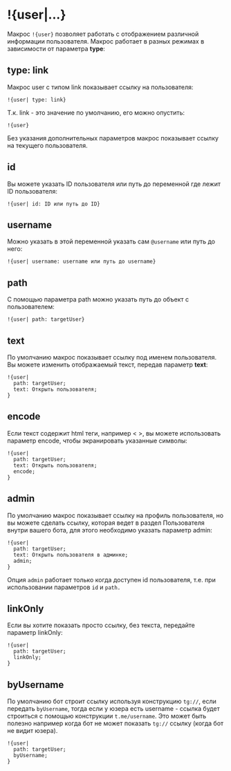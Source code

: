 # !{user|...}

Макрос `!{user}` позволяет работать с отображением различной информации пользователя. Макрос работает в разных режимах в зависимости от параметра **type**:

## type: link

Макрос user с типом link показывает ссылку на пользователя:
```plain 
!{user| type: link}
```

Т.к. link - это значение по умолчанию, его можно опустить:
```plain 
!{user}
```

Без указания дополнительных параметров макрос показывает ссылку на текущего пользователя.
## id

Вы можете указать ID пользователя или путь до переменной где лежит ID пользователя:
```plain 
!{user| id: ID или путь до ID}
```
## username

Можно указать в этой переменной указать сам `@username`  или путь до него:
```plain 
!{user| username: username или путь до username}
```
## path

С помощью параметра path можно указать путь до объект с пользователем:
```plain 
!{user| path: targetUser}
```
## text

По умолчанию макрос показывает ссылку под именем пользователя. Вы можете изменить отображаемый текст, передав параметр **text**:
```plain 
!{user|
  path: targetUser;
  text: Открыть пользователя;
}
```
## encode

Если текст содержит html теги, например < >, вы можете использовать параметр encode, чтобы экранировать указанные символы:
```plain 
!{user|
  path: targetUser;
  text: Открыть пользователя;
  encode; 
}
```


## admin

По умолчанию макрос показывает ссылку на профиль пользователя, но вы можете сделать ссылку, которая ведет в раздел Пользователя внутри вашего бота, для этого необходимо указать параметр admin:
```plain 
!{user|
  path: targetUser;
  text: Открыть пользователя в админке;
  admin;
}
```

Опция `admin` работает только когда доступен id пользователя, т.е. при использовании параметров `id` и `path.`
## linkOnly

Если вы хотите показать просто ссылку, без текста, передайте параметр linkOnly:
```plain 
!{user|
  path: targetUser;
  linkOnly;
}
```

## byUsername
По умолчанию бот строит ссылку используя конструкцию `tg://`, если передать `byUsername`, тогда если у юзера есть username - ссылка будет строиться с помощью конструкции `t.me/username`.
Это может быть полезно например когда бот не может показать `tg://` ссылку (когда бот не видит юзера).
```plain 
!{user|
  path: targetUser;
  byUsername;
}
```
